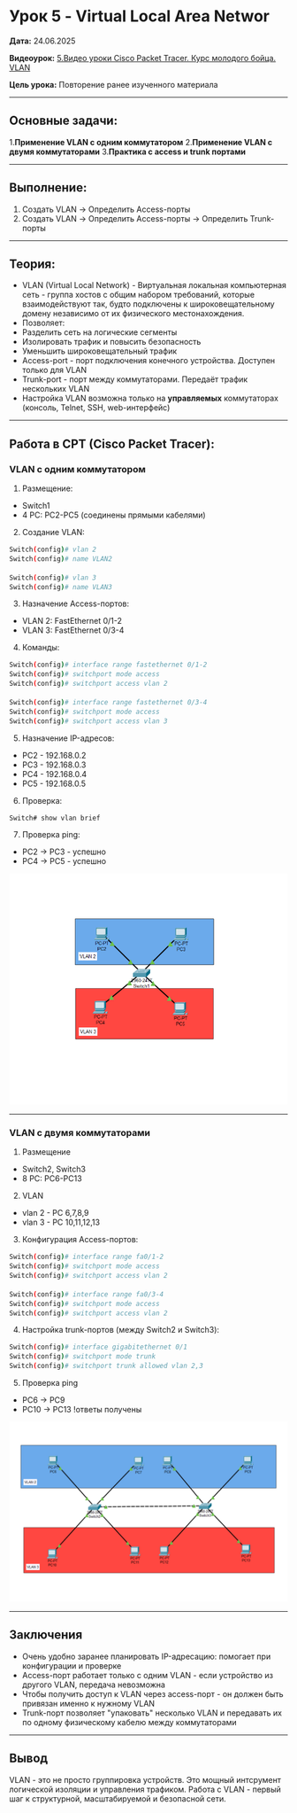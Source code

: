 # Урок 5 - Virtual Local Area Networ

**Дата:** 24.06.2025

**Видеоурок:** [5.Видео уроки Cisco Packet Tracer. Курс молодого бойца. VLAN](https://vkvideo.ru/video-32477510_456239182?t=21s)

**Цель урока:** Повторение ранее изученного материала

---

## Основные задачи: 
1.**Применение VLAN с одним коммутатором**
2.**Применение VLAN с двумя коммутаторами**
3.**Практика с access и trunk портами**

---

## Выполнение:
1. Создать VLAN -> Определить Access-порты
2. Создать VLAN -> Определить Access-порты -> Определить Trunk-порты
---

## Теория:
- VLAN (Virtual Local Network) - Виртуальная локальная компьютерная сеть - группа хостов с общим набором требований, которые взаимодействуют так, будто подключены к широковещательному домену независимо от их физического местонахождения.
- Позволяет:
 - Разделить сеть на логические сегменты
 - Изолировать трафик и повысить безопасность
 - Уменьшить широковещательный трафик
- Access-port - порт подключения конечного устройства. Доступен только для VLAN
- Trunk-port - порт между коммутаторами. Передаёт трафик нескольких VLAN
- Настройка VLAN возможна только на **управляемых** коммутаторах (консоль, Telnet, SSH, web-интерфейс)

---

## Работа в CPT (Cisco Packet Tracer):

### VLAN c одним коммутатором

1. Размещение:
- Switch1
- 4 PC: PC2-PC5 (соединены прямыми кабелями)

2. Создание VLAN:
```bash
Switch(config)# vlan 2
Switch(config)# name VLAN2

Switch(config)# vlan 3
Switch(config)# name VLAN3
```

3. Назначение Access-портов:
- VLAN 2: FastEthernet 0/1-2
- VLAN 3: FastEthernet 0/3-4

4. Команды: 
```bash
Switch(config)# interface range fastethernet 0/1-2
Switch(config)# switchport mode access
Switch(config)# switchport access vlan 2

Switch(config)# interface range fastethernet 0/3-4
Switch(config)# switchport mode access
Switch(config)# switchport access vlan 3
```

5. Назначение IP-адресов: 
- PC2 - 192.168.0.2 
- PC3 - 192.168.0.3 
- PC4 - 192.168.0.4 
- PC5 - 192.168.0.5 

6. Проверка:
```bash
Switch# show vlan brief
```

7. Проверка ping:
- PC2 -> PC3 - успешно
- PC4 -> PC5 - успешно

![Топология в Cisco Packet Tracer](./final_vlan_switch1.png)

---

### VLAN с двумя коммутаторами

1. Размещение
- Switch2, Switch3
- 8 PC: PC6-PC13

2. VLAN
- vlan 2 - PC 6,7,8,9
- vlan 3 - PC 10,11,12,13

3. Конфигурация Access-портов:
```bash
Switch(config)# interface range fa0/1-2
Switch(config)# switchport mode access
Switch(config)# switchport access vlan 2

Switch(config)# interface range fa0/3-4
Switch(config)# switchport mode access
Switch(config)# switchport access vlan 2
```

4. Настройка trunk-портов (между Switch2 и Switch3):

```bash
Switch(config)# interface gigabitethernet 0/1
Switch(config)# switchport mode trunk
Switch(config)# switchport trunk allowed vlan 2,3
```

5. Проверка ping
- PC6 -> PC9 
- PC10 -> PC13
!ответы получены

![Топология в Cisco Packet Tracer](./final_vlan_switch2-3.png)

---

##  Заключения 
- Очень удобно заранее планировать IP-адресацию: помогает при конфигурации и проверке
- Access-порт работает только с одним VLAN - если устройство из другого VLAN, передача невозможна
- Чтобы получить доступ к VLAN через access-порт - он должен быть привязан именно к нужному VLAN
- Trunk-порт позволяет "упаковать" несколько VLAN и передавать их по одному физическому кабелю между коммутаторами

---

## Вывод
VLAN - это не просто группировка устройств. Это мощный интсрумент логической изоляции и управления трафиком. 
Работа с VLAN - первый шаг к структурной, масштабируемой и безопасной сети.